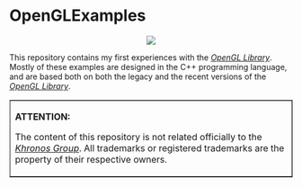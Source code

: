 # OpenGLExamples
<p><center><A href='http://www.opengl.org'><IMG src='https://www.khronos.org/assets/images/api_logos/opengl.png' border=0></A></center><p>This repository contains my first experiences with the <A href="http://www.opengl.org"><i>OpenGL Library</i></A>. Mostly of these examples are designed in the C++ programming language, and are based both on both the legacy and the recent versions of the <A href="http://www.opengl.org"><i>OpenGL Library</i></A>.<p><table border=1><tr><td><p><b>ATTENTION:</b><p>The content of this repository is not related officially to the <i><A href="https://www.khronos.org/">Khronos Group</A></i>. All trademarks or registered trademarks are the property of their respective owners.</td></tr></table>

